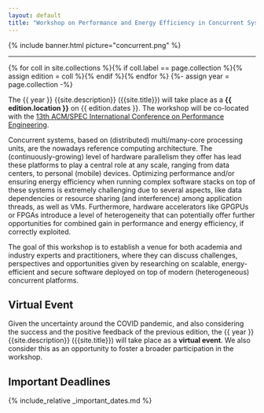 ```yaml
---
layout: default
title: "Workshop on Performance and Energy Efficiency in Concurrent Systems"
---
```


{% include banner.html picture="concurrent.png" %}<!-- @IGNORE PREVIOUS: link -->

---

{% for coll in site.collections %}{% if coll.label == page.collection %}{% assign edition = coll %}{% endif %}{% endfor %}
{%- assign year = page.collection -%}

The {{ year }} {{site.description}} ({{site.title}}) will take place as a **{{ edition.location }}** on {{ edition.dates }}. The workshop will be co-located with the [13th ACM/SPEC International Conference on Performance Engineering](https://icpe2022.spec.org/).

Concurrent systems, based on (distributed) multi/many-core processing units, are the nowadays reference computing architecture. The (continuously-growing) level of hardware parallelism they offer has lead these platforms to play a central role at any scale, ranging from data centers, to personal (mobile) devices. Optimizing performance and/or ensuring energy efficiency when running complex software stacks on top of these systems is extremely challenging due to several aspects, like data dependencies or resource sharing (and interference) among application threads, as well as VMs. Furthermore, hardware accelerators like GPGPUs or FPGAs introduce a level of heterogeneity that can potentially offer further opportunities for combined gain in performance and energy efficiency, if correctly exploited.

The goal of this workshop is to establish a venue for both academia and industry experts and practitioners, where they can discuss challenges, perspectives and opportunities given by researching on scalable, energy-efficient and secure software deployed on top of modern (heterogeneous) concurrent platforms.

## Virtual Event

Given the uncertainty around the COVID pandemic, and also considering the success and the positive feedback of the previous edition, the {{ year }} {{site.description}} ({{site.title}}) will take place as a **virtual event**. We also consider this as an opportunity to foster a broader participation in the workshop.

## Important Deadlines

{% include_relative _important_dates.md %}
